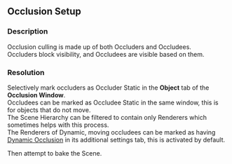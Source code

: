 ## Occlusion Setup
### Description
Occlusion culling is made up of both Occluders and Occludees.  
Occluders block visibility, and Occludees are visible based on them.

### Resolution
Selectively mark occluders as Occluder Static in the **Object** tab of the **Occlusion Window**.  
Occludees can be marked as Occludee Static in the same window, this is for objects that do not move.    
The Scene Hierarchy can be filtered to contain only Renderers which sometimes helps with this process.  
The Renderers of Dynamic, moving occludees can be marked as having [Dynamic Occlusion](https://docs.unity3d.com/Manual/occlusion-culling-dynamic-gameobjects.html) in its additional settings tab, this is activated by default.

Then attempt to bake the Scene.